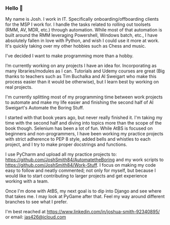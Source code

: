 ### Hello 👋

My name is Josh. I work in IT. Specifically onboarding/offboarding clients for the MSP I work for. I handle the tasks related to rolling out toolsets (RMM, AV, MDR, etc.) through automation.
While most of that automation is built around the RMM leveraging Powershell, Windows batch, etc., I have absolutely fallen in love with Python, and wish I could use it more at work. It's quickly taking over my other hobbies such as Chess and music.

I've decided I want to make programming more than a hobby. 

I’m currently working on any projects I have an idea for. Incorporating as many libraries/modules as I can. Tutorials and Udemy courses are great (Big thanks to teachers such as Tim Buchalka and Al Sweigart who make this process easier than it would be otherwise), but I learn best by working on real projects. 

I'm currently splitting most of my programming time between work projects to automate and make my life easier and finishing the second half of Al Sweigart's Automate the Boring Stuff. 

I started with that book years ago, but never really finished it. I'm taking my time with the second half and diving into topics more than the scope of the book though. Selenium has been a lot of fun. 
While AtBS is focused on beginners and non-programmers, I have been working my practice projects with strict adherence to PEP 8 style, added bells and whistles to each project, and I try to make proper docstrings and functions.

I use PyCharm and upload all my practice projects to: https://github.com/JoshSmith84/AutomatetheBoring and my work scripts to https://github.com/JoshSmith84/Work-Stuff.
I focus on making my code easy to follow and neatly commented; not only for myself, but because I would like to start contributing to larger projects and get experience working with a team.

Once I'm done with AtBS, my next goal is to dip into Django and see where that takes me. I may look at PyGame after that. Feel my way around different branches to see what I prefer.

I'm best reached at https://www.linkedin.com/in/joshua-smith-92340895/ or email: jas426@icloud.com

